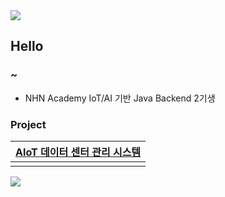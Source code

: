<img src="https://capsule-render.vercel.app/api?type=waving&color=273755&height=100&section=header" />

## Hello

### ~

- NHN Academy IoT/AI 기반 Java Backend 2기생

### Project

|[AIoT 데이터 센터 관리 시스템](https://github.com/nhnacademy-aiot2-lucky7)|
|---|
||

<img src="https://capsule-render.vercel.app/api?type=waving&color=273755&height=100&section=footer" />